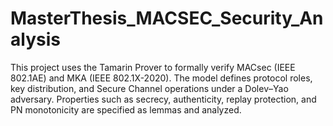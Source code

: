 # MasterThesis_MACSEC_Security_Analysis
This project uses the Tamarin Prover to formally verify MACsec (IEEE 802.1AE) and MKA (IEEE 802.1X-2020). The model defines protocol roles, key distribution, and Secure Channel operations under a Dolev–Yao adversary. Properties such as secrecy, authenticity, replay protection, and PN monotonicity are specified as lemmas and analyzed.
